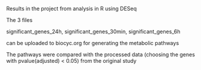 Results in the project from analysis in R using DESeq 

The 3 files 

significant_genes_24h, significant_genes_30min, significant_genes_6h

can be uploaded to biocyc.org for generating the metabolic pathways 

The pathways were compared with the processed data (choosing the genes with pvalue(adjusted) < 0.05) from the original study
